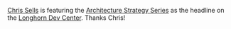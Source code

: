 [Chris Sells](http://www.sellsbrothers.com/) is featuring the
[Architecture Strategy
Series](http://msdn.microsoft.com/architecture/overview/series/) as the
headline on the [Longhorn Dev
Center](http://msdn.microsoft.com/longhorn/). Thanks Chris!

